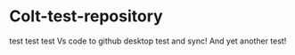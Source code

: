 # Colt-test-repository
test test test
Vs code to github desktop test and sync!
And yet another test!
